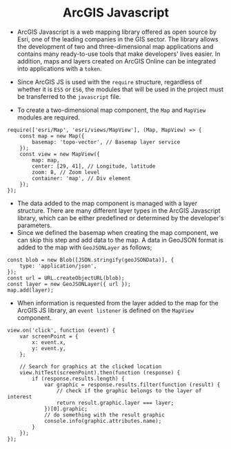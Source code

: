  <h1 align="center">ArcGIS Javascript</h1>


- ArcGIS Javascript is a web mapping library offered as open source by Esri, one of the leading companies in the GIS sector. The library allows the development of two and three-dimensional map applications and contains many ready-to-use tools that make developers' lives easier. In addition, maps and layers created on ArcGIS Online can be integrated into applications with a `token`.

- Since ArcGIS JS is used with the `require` structure, regardless of whether it is `ES5` or `ES6`, the modules that will be used in the project must be transferred to the `javascript` file.

- To create a two-dimensional map component, the `Map` and `MapView` modules are required.

```
require(['esri/Map', 'esri/views/MapView'], (Map, MapView) => {
	const map = new Map({
		basemap: 'topo-vector', // Basemap layer service
	});
	const view = new MapView({
		map: map,
		center: [29, 41], // Longitude, latitude
		zoom: 8, // Zoom level
		container: 'map', // Div element
	});
});
```

- The data added to the map component is managed with a layer structure. There are many different layer types in the ArcGIS Javascript library, which can be either predefined or determined by the developer's parameters.
- Since we defined the basemap when creating the map component, we can skip this step and add data to the map. A data in GeoJSON format is added to the map with `GeoJSONLayer` as follows;

```
const blob = new Blob([JSON.stringify(geoJSONData)], {
    type: 'application/json',
});
const url = URL.createObjectURL(blob);
const layer = new GeoJSONLayer({ url });
map.add(layer);
```

- When information is requested from the layer added to the map for the ArcGIS JS library, an `event listener` is defined on the `MapView` component.

```
view.on('click', function (event) {
    var screenPoint = {
        x: event.x,
        y: event.y,
    };

    // Search for graphics at the clicked location
    view.hitTest(screenPoint).then(function (response) {
        if (response.results.length) {
            var graphic = response.results.filter(function (result) {
                // check if the graphic belongs to the layer of interest
                return result.graphic.layer === layer;
            })[0].graphic;
            // do something with the result graphic
            console.info(graphic.attributes.name);
        }
    });
});
```

